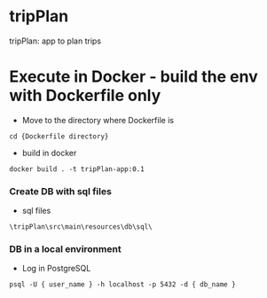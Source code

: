 # tripPlan
tripPlan: app to plan trips
 
  
# Execute in Docker - build the env with Dockerfile only

- Move to the directory where Dockerfile is 
 
```
cd {Dockerfile directory}
```

- build in docker  
 
```
docker build . -t tripPlan-app:0.1
```

### Create DB with sql files
- sql files
 
```
\tripPlan\src\main\resources\db\sql\
```
 
### DB in a local environment

- Log in PostgreSQL
 
```
psql -U { user_name } -h localhost -p 5432 -d { db_name }
```
 

